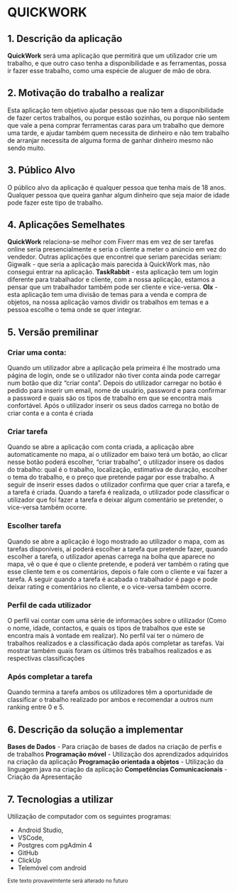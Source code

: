 # QUICKWORK


## 1. Descrição da aplicação

**QuickWork** será uma aplicação que permitirá que um utilizador crie um trabalho, e
que outro caso tenha a disponibilidade e as ferramentas, possa ir fazer esse trabalho,
como uma espécie de aluguer de mão de obra.

## 2. Motivação do trabalho a realizar

Esta aplicação tem objetivo ajudar pessoas que não tem a disponibilidade de fazer
certos trabalhos, ou porque estão sozinhas, ou porque não sentem que vale a pena
comprar ferramentas caras para um trabalho que demore uma tarde, e ajudar também
quem necessita de dinheiro e não tem trabalho de arranjar necessita de alguma forma
de ganhar dinheiro mesmo não sendo muito.

## 3. Público Alvo

O público alvo da aplicação é qualquer pessoa que tenha mais de 18 anos. Qualquer
pessoa que queira ganhar algum dinheiro que seja maior de idade pode fazer este tipo
de trabalho.

## 4. Aplicações Semelhates

**QuickWork** relaciona-se melhor com Fiverr mas em vez de ser tarefas online seria
presencialmente e seria o cliente a meter o anúncio em vez do vendedor. Outras
aplicações que encontrei que seriam parecidas seriam:
Gigwalk - que seria a aplicação mais parecida à QuickWork mas, não consegui entrar
na aplicação.
**TaskRabbit** - esta aplicação tem um login diferente para trabalhador e cliente, com a
nossa aplicação, estamos a pensar que um trabalhador também pode ser cliente e
vice-versa.
**Olx** - esta aplicação tem uma divisão de temas para a venda e compra de objetos, na
nossa aplicação vamos dividir os trabalhos em temas e a pessoa escolhe o tema onde
se quer integrar.

## 5. Versão premilinar

### Criar uma conta:

Quando um utilizador abre a aplicação pela primeira é lhe mostrado uma
página de login, onde se o utilizador não tiver conta ainda pode carregar num botão
que diz “criar conta”.
Depois do utilizador carregar no botão é pedido para inserir um email, nome de
usuário, password e para confirmar a password e quais são os tipos de trabalho em
que se encontra mais confortável. Após o utilizador inserir os seus dados carrega no
botão de criar conta e a conta é criada

### Criar tarefa

Quando se abre a aplicação com conta criada, a aplicação abre
automaticamente no mapa, aí o utilizador em baixo terá um botão, ao clicar nesse
botão poderá escolher, “criar trabalho”, o utilizador insere os dados do trabalho: qual
é o trabalho, localização, estimativa de duração, escolher o tema do trabalho, e o
preço que pretende pagar por esse trabalho. A seguir de inserir esses dados o
utilizador confirma que quer criar a tarefa, e a tarefa é criada. Quando a tarefa é
realizada, o utilizador pode classificar o utilizador que foi fazer a tarefa e deixar algum
comentário se pretender, o vice-versa também ocorre.

### Escolher tarefa

Quando se abre a aplicação é logo mostrado ao utilizador o mapa, com as
tarefas disponíveis, aí poderá escolher a tarefa que pretende fazer, quando escolher a
tarefa, o utilizador apenas carrega na bolha que aparece no mapa, vê o que é que o
cliente pretende, e poderá ver também o rating que esse cliente tem e os comentários,
depois o fale com o cliente e vai fazer a tarefa. A seguir quando a tarefa é acabada o
trabalhador é pago e pode deixar rating e comentários no cliente, e o vice-versa
também ocorre.

### Perfil de cada utilizador

O perfil vai contar com uma série de informações sobre o utilizador (Como o nome,
idade, contactos, e quais os tipos de trabalhos que este se encontra mais à vontade em
realizar).
No perfil vai ter o número de trabalhos realizados e a classificação dada após
completar as tarefas.
Vai mostrar também quais foram os últimos três trabalhos realizados e as
respectivas classificações

### Após completar a tarefa

Quando termina a tarefa ambos os utilizadores têm a oportunidade de classificar o
trabalho realizado por ambos e recomendar a outros num ranking entre 0 e 5.

## 6. Descrição da solução a implementar

**Bases de Dados** - Para criação de bases de dados na criação de perfis e de trabalhos
**Programação móvel** - Utilização dos aprendizados adquiridos na criação da aplicação
**Programação orientada a objetos** - Utilização da linguagem java na criação da aplicação
**Competências Comunicacionais** - Criação da Apresentação

## 7. Tecnologias a utilizar

Utilização de computador com os seguintes programas:
- Android Studio,
- VSCode,
- Postgres com pgAdmin 4
- GitHub
- ClickUp
- Telemóvel com android 


<sub> Este texto provavelmtente será alterado no futuro </sub>
